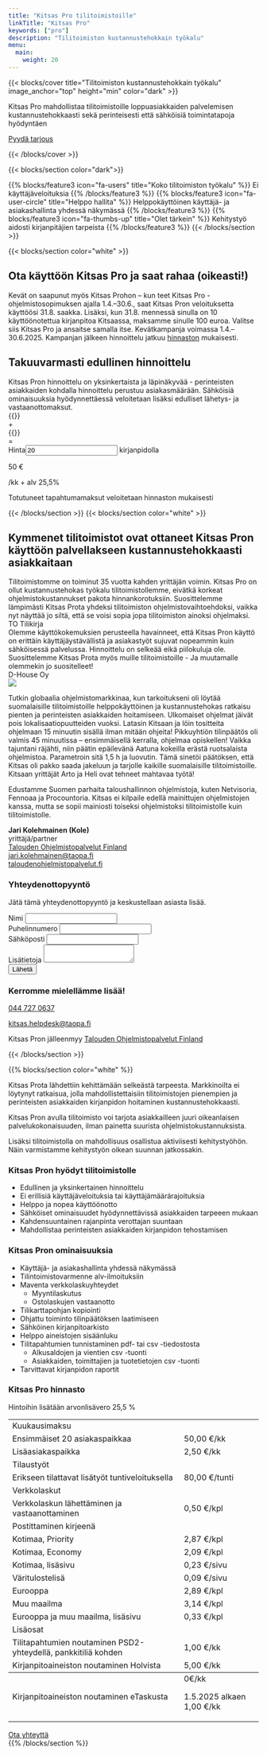 ```yaml
---
title: "Kitsas Pro tilitoimistoille"
linkTitle: "Kitsas Pro"
keywords: ["pro"]
description: "Tilitoimiston kustannustehokkain työkalu"
menu:
  main:
    weight: 20
---
```


{{< blocks/cover title="Tilitoimiston kustannus&shy;tehokkain työkalu" image_anchor="top" height="min" color="dark" >}}

<div class="mx-auto prolead">
	<p class="lead">Kitsas Pro mahdollistaa tilitoimistoille loppuasiakkaiden palvelemisen kustannustehokkaasti sekä perinteisesti että sähköisiä toimintatapoja hyödyntäen</p>
  <a class="btn btn-lg btn-primary mr-3 mb-4" href="#yhteys">
		Pyydä tarjous
	</a>
</div>

{{< /blocks/cover >}}

{{< blocks/section color="dark">}}

{{% blocks/feature3 icon="fa-users" title="Koko tilitoimiston työkalu" %}}
Ei käyttäjäveloituksia
{{% /blocks/feature3 %}}
{{% blocks/feature3 icon="fa-user-circle" title="Helppo hallita" %}}
Helppokäyttöinen käyttäjä- ja asiakashallinta yhdessä näkymässä
{{% /blocks/feature3 %}}
{{% blocks/feature3 icon="fa-thumbs-up" title="Olet tärkein" %}}
Kehitystyö aidosti kirjanpitäjien tarpeista
{{% /blocks/feature3 %}}
{{< /blocks/section >}}

<form action="https://usebasin.com/f/ffb4c4e3de66" method="post">

{{< blocks/section color="white" >}}

<article class="pro">

<div class="kampanja">
<h2>Ota käyttöön Kitsas Pro ja saat rahaa (oikeasti!)
</h2>

Kevät on saapunut myös Kitsas Prohon – kun teet Kitsas Pro -ohjelmistosopimuksen ajalla 1.4.–30.6., saat Kitsas Pron veloituksetta käyttöösi 31.8. saakka. Lisäksi, kun 31.8. mennessä sinulla on 10 käyttöönotettua kirjanpitoa Kitsaassa, maksamme sinulle 100 euroa. Valitse siis Kitsas Pro ja ansaitse samalla itse. Kevätkampanja voimassa 1.4.–30.6.2025. Kampanjan jälkeen hinnoittelu jatkuu <a class="violetti" href="#hinnasto">hinnaston</a> mukaisesti.

</div> 

<h2>Takuuvarmasti edullinen hinnoittelu</h2>
Kitsas Pron hinnoittelu on yksinkertaista ja läpinäkyvää - perinteisten asiakkaiden kohdalla hinnoittelu perustuu asiakasmäärään.  Sähköisiä ominaisuuksia hyödynnettäessä veloitetaan lisäksi edulliset lähetys- ja vastaanottomaksut.

<div class="row prohinnat">
	{{<hintapro title="Kitsas Pro" hinta="50" intro="Ensimmäiset 20 asiakaspaikkaa">}}
  <div class="prohintaoperaattori">+</div>
	{{<hintapro title="Kitsas Pro" hinta="2,50" intro="Lisäasiakaspaikka">}}
  <div class="prohintaoperaattori">=</div>
  <div class="col 3 hinta">
    <div class="hintapro__content">
      <div class="hintapro__caption">
        <div class="hintapro__intro">
          Hinta<input name="kpl" type="number" value="20" oninput="laskehinta(event)" id="kappaleedit"/> kirjanpidolla
        </div>
      </div>
      <div class="hintapro__price">
        <p class="hintapro__euro"><span id="laskettu">50</span> €</p>
        <p class="hinnat__kk">/kk + alv 25,5% </p>
      </div>
      <div class="hintapro__info">
        Totutuneet tapahtumamaksut veloitetaan hinnaston mukaisesti
      </div>
    </div>
  </div>

</article>

{{< /blocks/section >}}
{{< blocks/section color="white" >}}

<article class="pro">

<h2>Kymmenet tilitoimistot ovat ottaneet Kitsas Pron käyttöön palvellakseen kustannustehokkaasti
asiakkaitaan</h2>

<div class="referenssi">
Tilitoimistomme on toiminut 35 vuotta kahden yrittäjän voimin. Kitsas Pro on ollut
kustannustehokas työkalu tilitoimistollemme, eivätkä korkeat ohjelmistokustannukset pakota
hinnankorotuksiin. Suosittelemme lämpimästi Kitsas Prota yhdeksi tilitoimiston
ohjelmistovaihtoehdoksi, vaikka nyt näyttää jo siltä, että se voisi sopia jopa tilitoimiston ainoksi
ohjelmaksi.
<div class="lahde">TO Tilikirja</div>
</div>

<div class="referenssi">
Olemme käyttökokemuksien perusteella havainneet, että Kitsas Pron käyttö on erittäin
käyttäjäystävällistä ja asiakastyöt sujuvat nopeammin kuin sähköisessä palvelussa. Hinnoittelu
on selkeää eikä piilokuluja ole. Suosittelemme Kitsas Prota myös muille tilitoimistoille - Ja
muutamalle olemmekin jo suositelleet!
<div class="lahde">D-House Oy</div>
</div>

<div class="jukkaboksi">
<img src="/img/pro/kole.jpg">
<div class="referenssi">
<p>Tutkin globaalia ohjelmistomarkkinaa, kun tarkoitukseni oli löytää suomalaisille tilitoimistoille helppokäyttöinen ja kustannustehokas ratkaisu pienten ja perinteisten asiakkaiden hoitamiseen. Ulkomaiset ohjelmat jäivät pois lokalisaatiopuutteiden vuoksi. Latasin Kitsaan ja löin tositteita ohjelmaan 15 minuutin sisällä ilman mitään ohjeita! Pikkuyhtiön tilinpäätös oli valmis 45 minuutissa – ensimmäisellä kerralla, ohjelmaa opiskellen! Vaikka tajuntani räjähti, niin päätin epäilevänä Aatuna kokeilla erästä ruotsalaista ohjelmistoa. Parametroin sitä 1,5 h ja luovutin. Tämä sinetöi päätöksen, että Kitsas oli pakko saada jakeluun ja tarjolle kaikille suomalaisille tilitoimistoille. Kitsaan yrittäjät Arto ja Heli ovat tehneet mahtavaa työtä!</p>
<p>Edustamme Suomen parhaita taloushallinnon ohjelmistoja, kuten Netvisoria, Fennoaa ja Procountoria. Kitsas ei kilpaile edellä mainittujen ohjelmistojen kanssa, mutta se sopii mainiosti toiseksi ohjelmistoksi tilitoimistolle kuin tilitoimistolle.</p>  
</div>
<div class="lahde">
<b class="violetti">Jari Kolehmainen (Kole)</b><br/>
<span class="violetti">yrittäjä/partner</span><br/>
<a class="violetti" href="https://taloudenohjelmistopalvelut.fi">Talouden Ohjelmistopalvelut Finland</a><br/>
 <span class="fa fa-envelope"></span> <a class="musta" href="mailto:jari.kolehmainen@taopa.fi">jari.kolehmainen@taopa.fi</a> <br/>
 <span class="fa fa-globe"></span> <a class="musta" href="https://taloudenohjelmistopalvelut.fi">taloudenohjelmistopalvelut.fi</a>  
</div>
</div>

<div class="lomakealue row">
  <div class="lomakealue__vasen col col-lg-8 col-sm-12">    
     <a name="yhteys">
      <h3>Yhteydenottopyyntö</h3>
     </a>
     <p>Jätä tämä yhteydenottopyyntö ja keskustellaan asiasta lisää.</p>
      <div class="form-group">
        <label for="inputNimi">Nimi</label>
        <input name="nimi" type="text" class="form-control" id="inputNimi" required>
      </div>
      <div class="form-group">
        <label for="inputPuhelin">Puhelinnumero</label>
        <input name="puhelin" type="phone" class="form-control" id="inputPuhelin" required>
      </div>
      <div class="form-group">
        <label for="inputEmail">Sähköposti</label>
        <input name="email" type="email" class="form-control" id="inputEmail" required>
      </div>  
      <div class="form-group">
        <label for="inputExtra">Lisätietoja</label>
        <textarea name="info"  class="form-control" id="inputExtra"></textarea>
      </div>        
      <button name="submit" type="submit" class="btn btn-primary">Lähetä</button>   
  </div>
  <div class="lomakealue__info col col-lg-4 col-sm-12">
   <h3 class="violetti">Kerromme mielellämme lisää!</h3>
   <p><span class="fa fa-phone"></span> <a class="violetti" href="tel:+358447270637">044 727 0637</a></p>
   <p><span class="fa fa-envelope"></span> <a class="violetti" href="mailto:kitsas.helpdesk@taopa.fi">kitsas.helpdesk@taopa.fi</a></p>
   <p>Kitsas Pron jälleenmyy <a class="violetti" href="https://www.taloudenohjelmistopalvelut.fi/tilitoimistolle">Talouden Ohjelmistopalvelut Finland</a></p>

  </div>
</div>

</article>
{{< /blocks/section >}}
</form>

{{% blocks/section color="white" %}}

<article class="pro">
<p>Kitsas Prota lähdettiin kehittämään selkeästä tarpeesta. Markkinoilta ei löytynyt ratkaisua, jolla mahdollistettaisiin tilitoimistojen pienempien ja perinteisten asiakkaiden kirjanpidon hoitaminen kustannustehokkaasti.</p>

<p>Kitsas Pron avulla tilitoimisto voi tarjota asiakkailleen juuri oikeanlaisen palvelukokonaisuuden, ilman painetta suurista ohjelmistokustannuksista.</p>

<p>Lisäksi tilitoimistolla on mahdollisuus osallistua aktiviisesti kehitystyöhön. Näin varmistamme kehitystyön oikean suunnan jatkossakin.</p>

<h3>Kitsas Pron hyödyt tilitoimistolle</h3>

- Edullinen ja yksinkertainen hinnoittelu
- Ei erillisiä käyttäjäveloituksia tai käyttäjämäärärajoituksia
- Helppo ja nopea käyttöönotto
- Sähköiset ominaisuudet hyödynnettävissä asiakkaiden tarpeeen mukaan
- Kahdensuuntainen rajanpinta verottajan suuntaan
- Mahdollistaa perinteisten asiakkaiden kirjanpidon tehostamisen

<h3>Kitsas Pron ominaisuuksia</h3>

- Käyttäjä- ja asiakashallinta yhdessä näkymässä
- Tilintoimistovarmenne alv-ilmoituksiin
- Maventa verkkolaskuyhteydet
  - Myyntilaskutus
  - Ostolaskujen vastaanotto
- Tilikarttapohjan kopiointi
- Ohjattu toiminto tilinpäätöksen laatimiseen
- Sähköinen kirjanpitoarkisto
- Helppo aineistojen sisäänluku
- Tilitapahtumien tunnistaminen pdf- tai csv -tiedostosta
  - Alkusaldojen ja vientien csv -tuonti
  - Asiakkaiden, toimittajien ja tuotetietojen csv -tuonti
- Tarvittavat kirjanpidon raportit
</article>

<article class="prohinnasto">
<a name="hinnasto">
<h3>Kitsas Pro hinnasto</h3>
<p>Hintoihin lisätään arvonlisävero 25,5 %</p>
<table style="margin-bottom: 2ex;">
  <tbody>    
    <tr class="text-white">
      <td colspan="2" class="sep"><i class="fa fa-calendar"></i> Kuukausimaksu</td>
    </tr>   
    <tr>
      <td>Ensimmäiset 20 asiakaspaikkaa</td>
       <td><span class="txt-l">50,00</span> <span class="txt-top">&euro;/kk</span></td>
     </tr>  
     <tr>
       <td>Lisäasiakaspaikka</td>
        <td><span class="txt-l">2,50</span> <span class="txt-top">&euro;/kk</span></td>
      </tr>  
      <tr>
        <td colspan="2" class="sep"><i class="fa fa-wrench"></i> Tilaustyöt</td>
      </tr>        
      <tr>
        <td>Erikseen tilattavat lisätyöt tuntiveloituksella</td>
         <td><span class="txt-l">80,00</span> <span class="txt-top">&euro;/tunti</span></td>
       </tr>  
  <tr>
    <td colspan="2" class="sep"><i class="fa fa-bolt"></i> Verkkolaskut</td>
  </tr>  
   <tr>
     <td>Verkkolaskun lähettäminen ja vastaanottaminen</td>
      <td class="default"><span class="txt-l">0,50</span> <span class="txt-top">&euro;/kpl</span></td>
    </tr>  
    <tr>
      <td colspan="2" class="sep"><i class="fa fa-envelope"></i> Postittaminen kirjeenä</td>
    </tr>   
    <tr>
      <td>Kotimaa, Priority</td>
       <td class="">
       <span class="txt-l">2,87</span> <span class="txt-top">&euro;/kpl</span>
       <!-- <p>1.10. alkaen 2,87  &euro;/kpl</p> -->
       </td>      
     </tr>  
     <tr>
       <td>Kotimaa, Economy</td>
        <td class="">
        <span class="txt-l">2,09</span> <span class="txt-top">&euro;/kpl</span> 
        <!-- <p>1.10. alkaen 2,09 &euro;/kpl</p> -->
        </td>
      </tr>  
      <tr>
      <tr>
        <td>Kotimaa, lisäsivu</td>
         <td><span class="txt-l">0,23</span> <span class="txt-top">&euro;/sivu</span></td>
       </tr>  
       <tr>
         <td>Väritulostelisä</td>
        <td><span class="txt-l">0,09</span> <span class="txt-top">&euro;/sivu</span></td>
      </tr>  
      <td>Eurooppa</td>
       <td class="">
       <span class="txt-l">2,89</span> <span class="txt-top">&euro;/kpl</span>   
       <!-- <p>1.10. alkaen 2,89 &euro;/kpl</p> -->
     </tr>         
    <tr>
      <td>Muu maailma</td>
     <td class="">
     <span class="txt-l">3,14</span> <span class="txt-top">&euro;/kpl</span>    
      <!-- <p>1.10. alkaen 3,14 &euro;/kpl</p> -->
   </tr>  
   <tr>
     <td>Eurooppa ja muu maailma, lisäsivu</td>
     <td class="">
     <span class="txt-l">0,33</span> <span class="txt-top">&euro;/kpl</span>               
  </tr>    
  <tr>
    <td colspan="2" class="sep"><i class="fa fa-puzzle-piece"></i> Lisäosat</td>
  </tr>  
   <tr>
     <td>Tilitapahtumien noutaminen PSD2-yhteydellä, pankkitiliä kohden</td>
      <td class="default"><span class="txt-l">1,00</span> <span class="txt-top">&euro;/kk</span></td>
    </tr>        
   <tr>
     <td>Kirjanpitoaineiston noutaminen Holvista</td>
      <td class="default"><span class="txt-l">5,00</span> <span class="txt-top">&euro;/kk</span></td>
    </tr>        
  </tbody>
   <tr>
     <td>Kirjanpitoaineiston noutaminen eTaskusta</td>
      <td class="default">
        <span class="txt-l">0</span><span class="txt-top">&euro;/kk</span>
        <p>1.5.2025 alkaen 1,00 &euro;/kk</p>
      </td>
    </tr>        
  </tbody>
</table>

<div class="loppunappi">
<a class="btn btn-lg btn-primary mr-3 mb-4" href="#yhteys">
  Ota yhteyttä
</a>
</div>

</article>
{{% /blocks/section %}}
<script src="/js/hinnat.js" defer></script>
<script>
 function laskehinta(event) {   
   const lkm = parseInt(event.target.value)
   if( lkm ) {
     if( lkm <= 20) {
       $("#laskettu").text("50")
     } else {
       $("#laskettu").text((50 + (lkm-20) * 2.50).toFixed(2).replace(".",","))
     }
   } else {
     $("#laskettu").text("")
   }
   console.log(lkm)
 }
</script>

